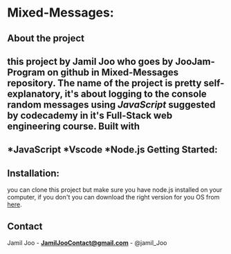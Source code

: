 Mixed-Messages:
==============
About the project
-------------------
this project by Jamil Joo who goes by **JooJam-Program** on github in Mixed-Messages repository. 
The name of the project is pretty self-explanatory, it's about logging to the console **random messages** using *JavaScript* suggested by codecademy in it's Full-Stack web engineering course.
Built with
--------
*JavaScript
*Vscode
*Node.js
Getting Started:
---
Installation:
----
you can clone this project but make sure you have node.js installed on your computer, if you don't you can download the right version for you OS from [here](https://nodejs.org/en/download/).

Contact
----
Jamil Joo - **JamilJooContact@gmail.com** - @jamil_Joo